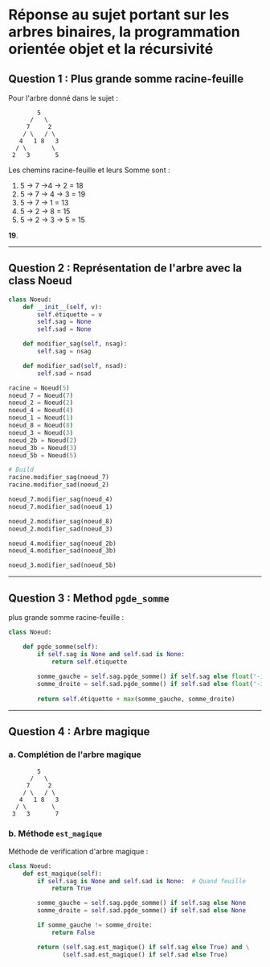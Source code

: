 # Réponse au sujet portant sur les arbres binaires, la programmation orientée objet et la récursivité

## Question 1 : Plus grande somme racine-feuille

Pour l'arbre donné dans le sujet :

```nocode
        5
      /   \
     7     2
    / \   / \
   4   1 8   3
  / \       \
 2   3       5
```

Les chemins racine-feuille et leurs Somme sont :

1. 5 → 7 →4 → 2 = 18
2. 5 → 7 → 4 → 3 = 19
3. 5 → 7 → 1 = 13
4. 5 → 2 → 8 = 15
5. 5 → 2 → 3 → 5 = 15

**19**.

---

## Question 2 : Représentation de l'arbre avec la class Noeud

```python
class Noeud:
    def __init__(self, v):
        self.étiquette = v
        self.sag = None
        self.sad = None

    def modifier_sag(self, nsag):
        self.sag = nsag

    def modifier_sad(self, nsad):
        self.sad = nsad

racine = Noeud(5)
noeud_7 = Noeud(7)
noeud_2 = Noeud(2)
noeud_4 = Noeud(4)
noeud_1 = Noeud(1)
noeud_8 = Noeud(8)
noeud_3 = Noeud(3)
noeud_2b = Noeud(2)
noeud_3b = Noeud(3)
noeud_5b = Noeud(5)

# Build
racine.modifier_sag(noeud_7)
racine.modifier_sad(noeud_2)

noeud_7.modifier_sag(noeud_4)
noeud_7.modifier_sad(noeud_1)

noeud_2.modifier_sag(noeud_8)
noeud_2.modifier_sad(noeud_3)

noeud_4.modifier_sag(noeud_2b)
noeud_4.modifier_sad(noeud_3b)

noeud_3.modifier_sad(noeud_5b)
```

---

## Question 3 : Method `pgde_somme`

plus grande somme racine-feuille :

```python
class Noeud:

    def pgde_somme(self):
        if self.sag is None and self.sad is None:
            return self.étiquette
        
        somme_gauche = self.sag.pgde_somme() if self.sag else float('-inf')
        somme_droite = self.sad.pgde_somme() if self.sad else float('-inf')
        
        return self.étiquette + max(somme_gauche, somme_droite)
```

---

## Question 4 : Arbre magique

### a. Complétion de l'arbre magique

```nocode
        5
      /   \
     7     2
    / \   / \
   4   1 8   3
  / \       \
 3   3       7
```

### b. Méthode `est_magique`

Méthode de verification d'arbre magique :

```python
class Noeud:
    def est_magique(self):
        if self.sag is None and self.sad is None:  # Quand feuille
            return True

        somme_gauche = self.sag.pgde_somme() if self.sag else None
        somme_droite = self.sad.pgde_somme() if self.sad else None

        if somme_gauche != somme_droite:
            return False

        return (self.sag.est_magique() if self.sag else True) and \
               (self.sad.est_magique() if self.sad else True)
```
